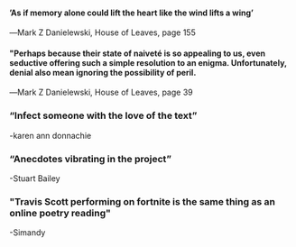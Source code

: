 #### ’As if memory alone could lift the heart like the wind lifts a wing’
―Mark Z Danielewski, House of Leaves, page 155

#### "Perhaps because their state of naiveté is so appealing to us, even seductive offering such a simple resolution to an enigma. Unfortunately, denial also mean ignoring the possibility of peril.
―Mark Z Danielewski, House of Leaves, page 39

### “Infect someone with the love of the text” 
-karen ann donnachie

### “Anecdotes vibrating in the project” 
-Stuart Bailey

### "Travis Scott performing on fortnite is the same thing as an online poetry reading"
-Simandy

